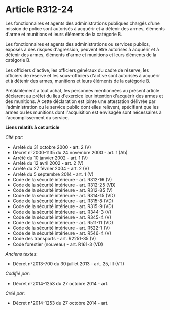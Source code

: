 # Article R312-24

Les fonctionnaires et agents des administrations publiques chargés d'une mission de police sont autorisés à acquérir et à
détenir des armes, éléments d'arme et munitions et leurs éléments de la catégorie B.

Les fonctionnaires et agents des administrations ou services publics, exposés à des risques d'agression, peuvent être
autorisés à acquérir et à détenir des armes, éléments d'arme et munitions et leurs éléments de la catégorie B.

Les officiers d'active, les officiers généraux du cadre de réserve, les officiers de réserve et les sous-officiers d'active
sont autorisés à acquérir et à détenir des armes, munitions et leurs éléments de la catégorie B.

Préalablement à tout achat, les personnes mentionnées au présent article déclarent au préfet du lieu d'exercice leur
intention d'acquérir des armes et des munitions. A cette déclaration est jointe une attestation délivrée par l'administration
ou le service public dont elles relèvent, spécifiant que les armes ou les munitions dont l'acquisition est envisagée sont
nécessaires à l'accomplissement du service.

**Liens relatifs à cet article**

_Cité par_:

  - Arrêté du 31 octobre 2000 - art. 2 (V)
  - Décret n°2000-1135 du 24 novembre 2000 - art. 1 (Ab)
  - Arrêté du 10 janvier 2002 - art. 1 (V)
  - Arrêté du 12 avril 2002 - art. 2 (V)
  - Arrêté du 27 février 2004 - art. 2 (V)
  - Arrêté du 5 septembre 2014 - art. 1 (V)
  - Code de la sécurité intérieure - art. R312-16 (V)
  - Code de la sécurité intérieure - art. R312-25 (VD)
  - Code de la sécurité intérieure - art. R312-85 (V)
  - Code de la sécurité intérieure - art. R314-15 (VD)
  - Code de la sécurité intérieure - art. R315-8 (VD)
  - Code de la sécurité intérieure - art. R315-9 (VD)
  - Code de la sécurité intérieure - art. R344-3 (V)
  - Code de la sécurité intérieure - art. R345-4 (V)
  - Code de la sécurité intérieure - art. R511-11 (VD)
  - Code de la sécurité intérieure - art. R522-1 (V)
  - Code de la sécurité intérieure - art. R546-4 (V)
  - Code des transports - art. R2251-35 (V)
  - Code forestier (nouveau) - art. R161-3 (VD)

_Anciens textes_:

  - Décret n°2013-700 du 30 juillet 2013 - art. 25, III (VT)

_Codifié par_:

  - Décret n°2014-1253 du 27 octobre 2014 - art.

_Créé par_:

  - Décret n°2014-1253 du 27 octobre 2014 - art.
